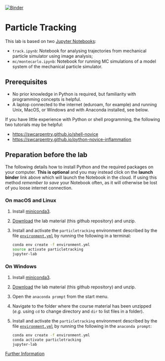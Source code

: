 [![Binder](https://mybinder.org/badge_logo.svg)](https://mybinder.org/v2/gh/mlund/particletracking/HEAD)

# Particle Tracking

This lab is based on two [Jupyter Notebooks](http://jupyter.org):
- `track.ipynb`: Notebook for analysing trajectories from mechanical particle simulator using image analysis;
- `mc/montecarlo.ipynb`: Notebook for running MC simulations of a model system of the mechanical particle simulator.

## Prerequisites

- No prior knowledge in Python is required, but familiarity with programming concepts is helpful.
- A laptop connected to the internet (eduroam, for example) and running Unix, MacOS, or Windows and with Anaconda installed, see below.

If you have little experience with Python or shell programming, the following two tutorials may be helpful:

- https://swcarpentry.github.io/shell-novice
- https://swcarpentry.github.io/python-novice-inflammation

## Preparation before the lab

The following details how to install Python and the required packages on your
computer.
**This is optional** and you may instead click on the **launch binder** link above which
will launch the Notebook in the cloud. If using this method _remember to save_ your Notebook
often, as it will otherwise be lost of you loose internet connection.

### On macOS and Linux

1. Install [miniconda3](https://conda.io/miniconda.html).
2. [Download](https://github.com/mlund/particletracking/archive/master.zip) the lab material
   (this github repository) and unzip.
3. Install and activate the `particletracking` environment described by the file [`environment.yml`](/environment.yml)
   by running the following in a terminal:

   ```bash
   conda env create -f environment.yml
   source activate particletracking
   jupyter-lab
   ```
### On Windows
1. Install [miniconda3](https://conda.io/miniconda.html).
2. [Download](https://github.com/mlund/particletracking/archive/master.zip) the lab material (this github repository)
   and unzip.
3. Open the `anaconda prompt` from the start menu.
4. Navigate to the folder where the course material has been unzipped (_e.g._ using `cd` to change directory
   and `dir` to list files in a folder).
5. Install and activate the `particletracking` environment described by the file [`environment.yml`](/environment.yml)
   by running the following in the `anaconda prompt`:

   ```bash
   conda env create -f environment.yml
   conda activate particletracking
   jupyter-lab
   ```
[Further Information](https://conda.io/docs/user-guide/tasks/manage-environments.html#creating-an-environment-from-an-environment-yml-file)
